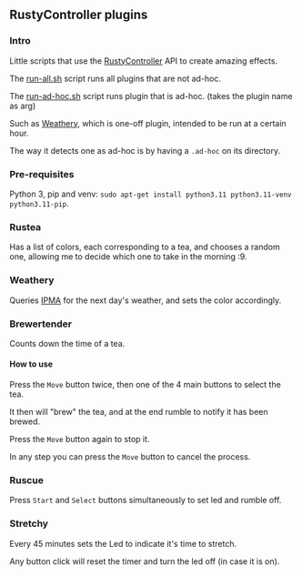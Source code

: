 ## RustyController plugins

### Intro

Little scripts that use the [RustyController](https://github.com/LegendL3n/RustyController) API to create amazing effects.

The [run-all.sh](run-all.sh) script runs all plugins that are not ad-hoc.

The [run-ad-hoc.sh](run-ad-hoc.sh) script runs plugin that is ad-hoc. (takes the plugin name as arg)

Such as [Weathery](#weathery), which is one-off plugin, intended to be run at a certain hour.

The way it detects one as ad-hoc is by having a `.ad-hoc` on its directory. 

### Pre-requisites

Python 3, pip and venv: `sudo apt-get install python3.11 python3.11-venv python3.11-pip`.

### Rustea

Has a list of colors, each corresponding to a tea, and chooses a random one, allowing me to decide which one to take in the morning :9.

### Weathery

Queries [IPMA](https://www.ipma.pt/opencms/pt/index.html) for the next day's weather, and sets the color accordingly.

### Brewertender

Counts down the time of a tea.

#### How to use

Press the `Move` button twice, then one of the 4 main buttons to select the tea.

It then will "brew" the tea, and at the end rumble to notify it has been brewed.

Press the `Move` button again to stop it. 

In any step you can press the `Move` button to cancel the process.

### Ruscue

Press `Start` and `Select` buttons simultaneously to set led and rumble off.

### Stretchy

Every 45 minutes sets the Led to indicate it's time to stretch.

Any button click will reset the timer and turn the led off (in case it is on).

